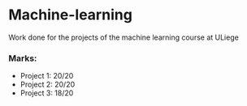 # Machine-learning

Work done for the projects of the machine learning course at ULiege

### Marks:

- Project 1: 20/20
- Project 2: 20/20
- Project 3: 18/20
